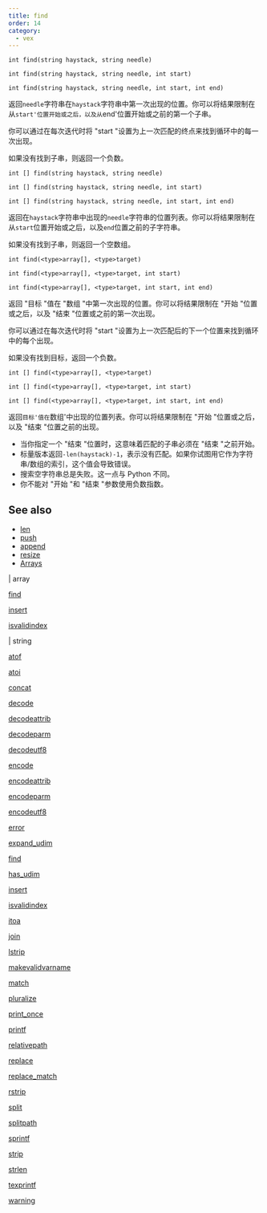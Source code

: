 ```yaml
---
title: find
order: 14
category:
  - vex
---
```


`int find(string haystack, string needle)`

`int find(string haystack, string needle, int start)`

`int find(string haystack, string needle, int start, int end)`

返回`needle`字符串在`haystack`字符串中第一次出现的位置。你可以将结果限制在从`start'位置开始或之后，以及从`end'位置开始或之前的第一个子串。

你可以通过在每次迭代时将 "start "设置为上一次匹配的终点来找到循环中的每一次出现。

如果没有找到子串，则返回一个负数。

`int [] find(string haystack, string needle)`

`int [] find(string haystack, string needle, int start)`

`int [] find(string haystack, string needle, int start, int end)`

返回在`haystack`字符串中出现的`needle`字符串的位置列表。你可以将结果限制在从`start`位置开始或之后，以及`end`位置之前的子字符串。

如果没有找到子串，则返回一个空数组。

`int find(<type>array[], <type>target)`

`int find(<type>array[], <type>target, int start)`

`int find(<type>array[], <type>target, int start, int end)`

返回 "目标 "值在 "数组 "中第一次出现的位置。你可以将结果限制在 "开始 "位置或之后，以及 "结束 "位置或之前的第一次出现。

你可以通过在每次迭代时将 "start "设置为上一次匹配后的下一个位置来找到循环中的每个出现。

如果没有找到目标，返回一个负数。

`int [] find(<type>array[], <type>target)`

`int [] find(<type>array[], <type>target, int start)`

`int [] find(<type>array[], <type>target, int start, int end)`

返回`目标'值在`数组'中出现的位置列表。你可以将结果限制在 "开始 "位置或之后，以及 "结束 "位置之前的出现。

- 当你指定一个 "结束 "位置时，这意味着匹配的子串必须在 "结束 "之前开始。
- 标量版本返回`-len(haystack)-1`，表示没有匹配。如果你试图用它作为字符串/数组的索引，这个值会导致错误。
- 搜索空字符串总是失败。这一点与 Python 不同。
- 你不能对 "开始 "和 "结束 "参数使用负数指数。

## See also

- [len](len.html)
- [push](push.html)
- [append](append.html)
- [resize](resize.html)
- [Arrays](../arrays.html)

|
array

[find](find.html)

[insert](insert.html)

[isvalidindex](isvalidindex.html)

|
string

[atof](atof.html)

[atoi](atoi.html)

[concat](concat.html)

[decode](decode.html)

[decodeattrib](decodeattrib.html)

[decodeparm](decodeparm.html)

[decodeutf8](decodeutf8.html)

[encode](encode.html)

[encodeattrib](encodeattrib.html)

[encodeparm](encodeparm.html)

[encodeutf8](encodeutf8.html)

[error](error.html)

[expand_udim](expand_udim.html)

[find](find.html)

[has_udim](has_udim.html)

[insert](insert.html)

[isvalidindex](isvalidindex.html)

[itoa](itoa.html)

[join](join.html)

[lstrip](lstrip.html)

[makevalidvarname](makevalidvarname.html)

[match](match.html)

[pluralize](pluralize.html)

[print_once](print_once.html)

[printf](printf.html)

[relativepath](relativepath.html)

[replace](replace.html)

[replace_match](replace_match.html)

[rstrip](rstrip.html)

[split](split.html)

[splitpath](splitpath.html)

[sprintf](sprintf.html)

[strip](strip.html)

[strlen](strlen.html)

[texprintf](texprintf.html)

[warning](warning.html)
